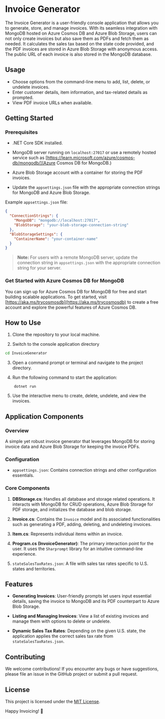 # Invoice Generator

The Invoice Generator is a user-friendly console application that allows you to generate, store, and manage invoices. With its seamless integration with MongoDB hosted on Azure Cosmos DB and Azure Blob Storage, users can not only create invoices but also save them as PDFs and fetch them as needed. It calculates the sales tax based on the state code provided, and the PDF invoices are stored in Azure Blob Storage with anonymous access. The public URL of each invoice is also stored in the MongoDB database.

## Usage

- Choose options from the command-line menu to add, list, delete, or undelete invoices.
- Enter customer details, item information, and tax-related details as prompted.
- View PDF invoice URLs when available.

## Getting Started

### Prerequisites

- .NET Core SDK installed.

- MongoDB server running on `localhost:27017` or use a remotely hosted service such as [https://learn.microsoft.com/azure/cosmos-db/mongodb/](Azure Cosmos DB for MongoDB.)

- Azure Blob Storage account with a container for storing the PDF invoices.

- Update the `appsettings.json` file with the appropriate connection strings for MongoDB and Azure Blob Storage.

Example `appsettings.json` file:

```json
{
  "ConnectionStrings": {
    "MongoDB": "mongodb://localhost:27017",
    "BlobStorage": "your-blob-storage-connection-string"
  },
  "BlobStorageSettings": {
    "ContainerName": "your-container-name"
  }
}
```

> **Note:** For users with a remote MongoDB server, update the connection string in `appsettings.json` with the appropriate connection string for your server.

### Get Started with Azure Cosmos DB for MongoDB

You can sign up for Azure Cosmos DB for MongoDB for free and start building scalable applications. To get started, visit [https://aka.ms/trycosmosdb](https://aka.ms/trycosmosdb) to create a free account and explore the powerful features of Azure Cosmos DB.

## How to Use

1. Clone the repository to your local machine.

2. Switch to the console application directory

```bash
cd InvoiceGenerator
```

3. Open a command prompt or terminal and navigate to the project directory.

4. Run the following command to start the application:

```shell
    dotnet run
```

5. Use the interactive menu to create, delete, undelete, and view the invoices.

## Application Components

### Overview

A simple yet robust invoice generator that leverages MongoDB for storing invoice data and Azure Blob Storage for keeping the invoice PDFs.

### Configuration

- `appsettings.json`: Contains connection strings and other configuration essentials.

### Core Components

1. **DBStorage.cs**: Handles all database and storage related operations. It interacts with MongoDB for CRUD operations, Azure Blob Storage for PDF storage, and initializes the database and blob storage.

1. **Invoice.cs**: Contains the `Invoice` model and its associated functionalities such as generating a PDF, adding, deleting, and undeleting invoices.

1. **Item.cs**: Represents individual items within an invoice.

1. **Program.cs (InvoiceGenerator)**: The primary interaction point for the user. It uses the `Sharprompt` library for an intuitive command-line experience.

1. `stateSalesTaxRates.json`: A file with sales tax rates specific to U.S. states and territories.

## Features

- **Generating Invoices**: User-friendly prompts let users input essential details, saving the invoice to MongoDB and its PDF counterpart to Azure Blob Storage.

- **Listing and Managing Invoices**: View a list of existing invoices and manage them with options to delete or undelete.

- **Dynamic Sales Tax Rates**: Depending on the given U.S. state, the application applies the correct sales tax rate from `stateSalesTaxRates.json`.

## Contributing

We welcome contributions! If you encounter any bugs or have suggestions, please file an issue in the GitHub project or submit a pull request.

## License

This project is licensed under the [MIT License](LICENSE).

Happy Invoicing! 🧾
